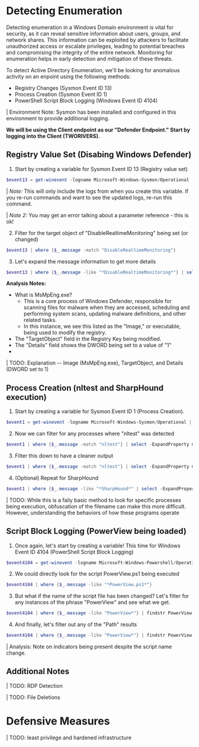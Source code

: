 # Detecting Enumeration

Detecting enumeration in a Windows Domain environment is vital for security, as it can reveal sensitive information about users, groups, and network shares. This information can be exploited by attackers to facilitate unauthorized access or escalate privileges, leading to potential breaches and compromising the integrity of the entire network. Monitoring for enumeration helps in early detection and mitigation of these threats.

To detect Active Directory Enumeration, we'll be looking for anomalous activity on an enpoint using the following methods:
- Registry Changes (Sysmon Event ID 13)
- Process Creation (Sysmon Event ID 1)
- PowerShell Script Block Logging (Windows Event ID 4104)

| Environment Note: Sysmon has been installed and configured in this environment to provide additional logging.

**We will be using the Client endpoint as our "Defender Endpoint." Start by logging into the Client (TWORIVERS).**

## Registry Value Set (Disabing Windows Defender)

1. Start by creating a variable for Sysmon Event ID 13 (Registry value set)
```powershell
$event13 = get-winevent -logname Microsoft-Windows-Sysmon/Operational | where {$_.id -eq '13'}
```
| *Note:* This will only include the logs from when you create this variable. If you re-run commands and want to see the updated logs, re-run this command.

| *Note 2:* You may get an error talking about a parameter reference - this is ok!

2. Filter for the target object of "DisableRealtimeMonitoring" being set (or changed)
```powershell
$event13 | where {$_.message -match "DisableRealtimeMonitoring"} 
```

3. Let's expand the message information to get more details
```powershell
$event13 | where {$_.message -like "*DisableRealtimeMonitoring*"} | select -ExpandProperty message
```

**Analysis Notes:**
- What is MsMpEng.exe?
    - This is a core process of Windows Defender, responsible for scanning files for malware when they are accessed, scheduling and performing system scans, updating malware definitions, and other related tasks.
    - In this instance, we see this listed as the "Image," or executable, being used to modify the registry.
- The "TargetObject" field in the Registry Key being modified.
- The "Details" field shows the DWORD being set to a value of "1"
- 

| TODO: Explanation -- Image (MsMpEng.exe), TargetObject, and Details (DWORD set to 1)

## Process Creation (nltest and SharpHound execution)

1. Start by creating a variable for Sysmon Event ID 1 (Process Creation). 
```powershell
$event1 = get-winevent -logname Microsoft-Windows-Sysmon/Operational | where {$_.id -eq '1'}
```

2. Now we can filter for any processes where "nltest" was detected
```powershell
$event1 | where {$_.message -match "nltest"} | select -ExpandProperty message
```

3. Filter this down to have a cleaner output
```powershell
$event1 | where {$_.message -match "nltest"} | select -ExpandProperty message | findstr CommandLine
```

4. (Optional) Repeat for SharpHound
```powershell
$event1 | where {$_.message -like "*SharpHound*" | select -ExpandProperty message}
```

| TODO: While this is a faily basic method to look for specific processes being execution, obfuscation of the filename can make this more difficult. However, understanding the behaviors of how these programs operate 

## Script Block Logging (PowerView being loaded)

1. Once again, let's start by creating a variable! This time for Windows Event ID 4104 (PowerShell Script Block Logging)
```powershell
$event4104 = get-winevent -logname Microsoft-Windows-Powershell/Operational | where {$_.id -eq '4104'}
```

2. We could directly look for the script PowerView.ps1 being executed
```powershell
$event4104 | where {$_.message -like "*PowerView.ps1*"}
```

3. But what if the name of the script file has been changed? Let's filter for any instances of the phrase "PowerView" and see what we get.
```powershell
$event4104 | where {$_.message -like "PowerView*"} | findstr PowerView
```

4. And finally, let's filter out any of the "Path" results
```powershell
$event4104 | where {$_.message -like "PowerView*"} | findstr PowerView | findstr /V Path
```

| Analysis: Note on indicators being present despite the script name change.

## Additional Notes

| TODO: RDP Detection

| TODO: File Deletions


# Defensive Measures

| TODO: least privilege and hardened infrastructure
